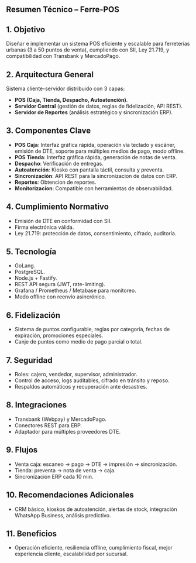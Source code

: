 ## Resumen Técnico – Ferre-POS

## 1. Objetivo

Diseñar e implementar un sistema POS eficiente y escalable para ferreterías urbanas (3 a 50 puntos de venta), cumpliendo con SII, Ley 21.719, y compatibilidad con Transbank y MercadoPago.

## 2. Arquitectura General

Sistema cliente-servidor distribuido con 3 capas:

- **POS (Caja, Tienda, Despacho, Autoatención)**.
- **Servidor Central** (gestión de datos, reglas de fidelización, API REST).
- **Servidor de Reportes** (análisis estratégico y sincronización ERP).

## 3. Componentes Clave

- **POS Caja**: Interfaz gráfica rápida, operación vía teclado y escáner, emisión de DTE, soporte para múltiples medios de pago, modo offline.
- **POS Tienda**: Interfaz gráfica rápida, generación de notas de venta.
- **Despacho**: Verificación de entregas.
- **Autoatención**: Kiosko con pantalla táctil, consulta y preventa.
- **Sincronización**: API REST para la sincronizacion de datos con ERP.
- **Reportes**: Obtencion de reportes.
- **Monitorizacion**: Compatible con herramientas de observabilidad.

## 4. Cumplimiento Normativo

- Emisión de DTE en conformidad con SII.
- Firma electrónica válida.
- Ley 21.719: protección de datos, consentimiento, cifrado, auditoría.

## 5. Tecnología

- GoLang.
- PostgreSQL.
- Node.js + Fastify.
- REST API segura (JWT, rate-limiting).
- Grafana / Prometheus / Metabase para monitoreo.
- Modo offline con reenvío asincrónico.

## 6. Fidelización

- Sistema de puntos configurable, reglas por categoría, fechas de expiración, promociones especiales.
- Canje de puntos como medio de pago parcial o total.

## 7. Seguridad

- Roles: cajero, vendedor, supervisor, administrador.
- Control de acceso, logs auditables, cifrado en tránsito y reposo.
- Respaldos automáticos y recuperación ante desastres.

## 8. Integraciones

- Transbank (Webpay) y MercadoPago.
- Conectores REST para ERP.
- Adaptador para múltiples proveedores DTE.

## 9. Flujos

- Venta caja: escaneo → pago → DTE → impresión → sincronización.
- Tienda: preventa → nota de venta → caja.
- Sincronización ERP cada 10 min.

## 10. Recomendaciones Adicionales

- CRM básico, kioskos de autoatención, alertas de stock, integración WhatsApp Business, análisis predictivo.

## 11. Beneficios

- Operación eficiente, resiliencia offline, cumplimiento fiscal, mejor experiencia cliente, escalabilidad por sucursal.

